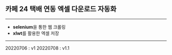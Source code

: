 ## 카페 24 택배 연동 엑셀 다운로드 자동화

---
* **selenium**을 통한 웹 크롤링
* **xlwt**를 활용한 엑셀 저장

---
20220706 : v1
20220708 : v1.1 
